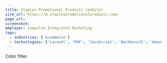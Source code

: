 ```yaml
---
title: Staples Promotional Products (mobile)
site_url: https://m.staplespromotionalproducts.com/
page_url:
screenshot:
employer: Compulse Integrated Marketing
tags:
  - industries: ['ecommerce']
  - technologies: ['Laravel', 'PHP', 'JavaScript', 'BackboneJS', 'Amazon EC2']
---
```


Color filter.

